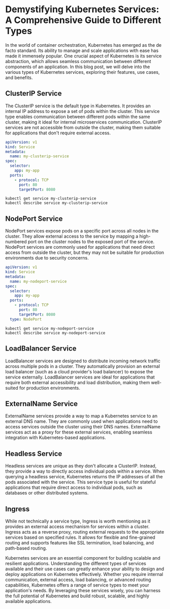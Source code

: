 # Demystifying Kubernetes Services: A Comprehensive Guide to Different Types  

In the world of container orchestration, Kubernetes has emerged as the de facto standard. Its ability to manage and scale applications with ease has made it immensely popular. One crucial aspect of Kubernetes is its service abstraction, which allows seamless communication between different components of an application. In this blog post, we will delve into the various types of Kubernetes services, exploring their features, use cases, and benefits.  

## ClusterIP Service    
The ClusterIP service is the default type in Kubernetes. It provides an internal IP address to expose a set of pods within the cluster. This service type enables communication between different pods within the same cluster, making it ideal for internal microservices communication. ClusterIP services are not accessible from outside the cluster, making them suitable for applications that don't require external access.  

```yaml
apiVersion: v1
kind: Service
metadata:
  name: my-clusterip-service
spec:
  selector:
    app: my-app
  ports:
    - protocol: TCP
      port: 80
      targetPort: 8080
```
```  
kubectl get service my-clusterip-service
kubectl describe service my-clusterip-service
```

## NodePort Service    
NodePort services expose pods on a specific port across all nodes in the cluster. They allow external access to the service by mapping a high-numbered port on the cluster nodes to the exposed port of the service. NodePort services are commonly used for applications that need direct access from outside the cluster, but they may not be suitable for production environments due to security concerns.  
```yaml 
apiVersion: v1
kind: Service
metadata:
  name: my-nodeport-service
spec:
  selector:
    app: my-app
  ports:
    - protocol: TCP
      port: 80
      targetPort: 8080
  type: NodePort
```
```
kubectl get service my-nodeport-service
kubectl describe service my-nodeport-service
```


## LoadBalancer Service  
LoadBalancer services are designed to distribute incoming network traffic across multiple pods in a cluster. They automatically provision an external load balancer (such as a cloud provider's load balancer) to expose the service externally. LoadBalancer services are ideal for applications that require both external accessibility and load distribution, making them well-suited for production environments.  

## ExternalName Service  
ExternalName services provide a way to map a Kubernetes service to an external DNS name. They are commonly used when applications need to access services outside the cluster using their DNS names. ExternalName services act as a proxy for these external services, enabling seamless integration with Kubernetes-based applications.  

## Headless Service  
Headless services are unique as they don't allocate a ClusterIP. Instead, they provide a way to directly access individual pods within a service. When querying a headless service, Kubernetes returns the IP addresses of all the pods associated with the service. This service type is useful for stateful applications that require direct access to individual pods, such as databases or other distributed systems.  

## Ingress  
While not technically a service type, Ingress is worth mentioning as it provides an external access mechanism for services within a cluster. Ingress acts as a reverse proxy, routing external requests to the appropriate services based on specified rules. It allows for flexible and fine-grained routing and supports features like SSL termination, load balancing, and path-based routing.  

Kubernetes services are an essential component for building scalable and resilient applications. Understanding the different types of services available and their use cases can greatly enhance your ability to design and deploy applications on Kubernetes effectively. Whether you require internal communication, external access, load balancing, or advanced routing capabilities, Kubernetes offers a range of service types to meet your application's needs. By leveraging these services wisely, you can harness the full potential of Kubernetes and build robust, scalable, and highly available applications.
